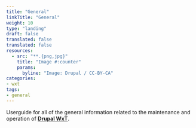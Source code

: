 ```yaml
---
title: "General"
linkTitle: "General"
weight: 10
type: "landing"
draft: false
translated: false
translated: false
resources:
  - src: "**.{png,jpg}"
    title: "Image #:counter"
    params:
      byline: "Image: Drupal / CC-BY-CA"
categories:
- wxt
tags:
- general
---
```


Userguide for all of the general information related to the maintenance and operation of **[Drupal WxT][wxt]**.

<!-- Links Referenced -->

[wxt]: https://github.com/drupalwxt/wxt
